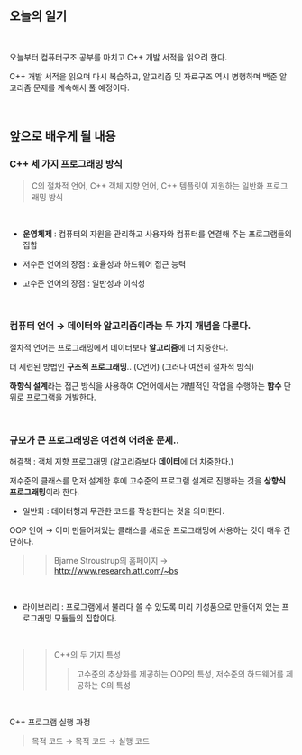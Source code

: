 ## 오늘의 일기

<br>

오늘부터 컴퓨터구조 공부를 마치고 C++ 개발 서적을 읽으려 한다.

C++ 개발 서적을 읽으며 다시 복습하고, 
알고리즘 및 자료구조 역시 병행하며 백준 알고리즘 문제를 계속해서 풀 예정이다.

<br>

## 앞으로 배우게 될 내용 
### C++ 세 가지 프로그래밍 방식
> C의 절차적 언어, C++ 객체 지향 언어, C++ 템플릿이 지원하는 일반화 프로그래밍 방식

<br>

- **운영체제** : 컴퓨터의 자원을 관리하고 사용자와 컴퓨터를 연결해 주는 프로그램들의 집합

- 저수준 언어의 장점 : 효율성과 하드웨어 접근 능력
- 고수준 언어의 장점 : 일반성과 이식성

<br>

### 컴퓨터 언어 &rarr; **데이터와 알고리즘**이라는 두 가지 개념을 다룬다.

절차적 언어는 프로그래밍에서 데이터보다 **알고리즘**에 더 치중한다.

더 세련된 방법인 **구조적 프로그래밍**.. (C언어) (그러나 여전히 절차적 방식)

**하향식 설계**라는 접근 방식을 사용하여 C언어에서는 개별적인 작업을 수행하는 **함수** 단위로 프로그램을 개발한다.

<br>

### 규모가 큰 프로그래밍은 여전히 어려운 문제.. 

해결책 : 객체 지향 프로그래밍 (알고리즘보다 **데이터**에 더 치중한다.)

저수준의 클래스를 먼저 설계한 후에 고수준의 프로그램 설계로 진행하는 것을 **상향식 프로그래밍**이라 한다.

- 일반화 : 데이터형과 무관한 코드를 작성한다는 것을 의미한다.

OOP 언어 &rarr; 이미 만들어져있는 클래스를 새로운 프로그래밍에 사용하는 것이 매우 간단하다.

>> Bjarne Stroustrup의 홈페이지 &rarr; http://www.research.att.com/~bs

<br>

- 라이브러리 : 프로그램에서 불러다 쓸 수 있도록 미리 기성품으로 만들어져 있는 프로그래밍 모듈들의 집합이다.

<br>

>> C++의 두 가지 특성
>>> 고수준의 추상화를 제공하는 OOP의 특성, 저수준의 하드웨어를 제공하는 C의 특성

<br>

C++ 프로그램 실행 과정
> 목적 코드 &rarr; 목적 코드 &rarr; 실행 코드

<br>


